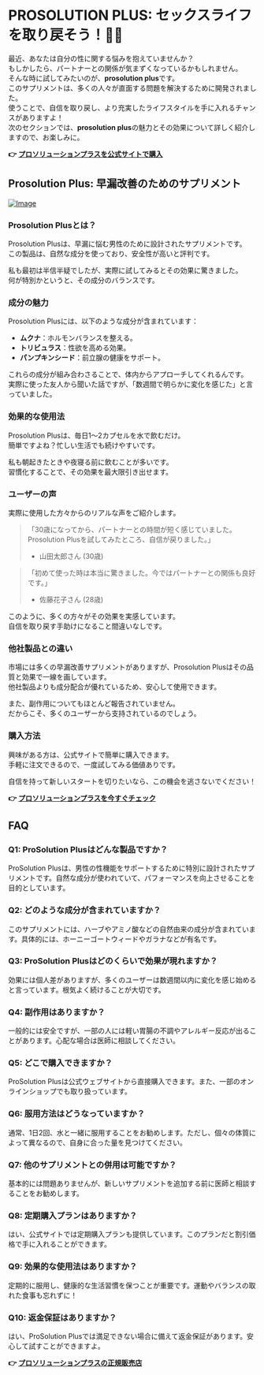 # PROSOLUTION PLUS: セックスライフを取り戻そう！💪✨

最近、あなたは自分の性に関する悩みを抱えていませんか？  
もしかしたら、パートナーとの関係が気まずくなっているかもしれません。  
そんな時に試してみたいのが、**prosolution plus**です。  
このサプリメントは、多くの人々が直面する問題を解決するために開発されました。  
使うことで、自信を取り戻し、より充実したライフスタイルを手に入れるチャンスがありますよ！  
次のセクションでは、**prosolution plus**の魅力とその効果について詳しく紹介しますので、お楽しみに。



**👉 [プロソリューションプラスを公式サイトで購入](https://gchaffi.com/AZxxejEX)**

## Prosolution Plus: 早漏改善のためのサプリメント

[![Image](https://www2.sellhealth.com/175/prosolutionplus_3_4.jpg)](https://gchaffi.com/AZxxejEX)

### Prosolution Plusとは？

Prosolution Plusは、早漏に悩む男性のために設計されたサプリメントです。  
この製品は、自然な成分を使っており、安全性が高いと評判です。

私も最初は半信半疑でしたが、実際に試してみるとその効果に驚きました。  
何が特別かというと、その成分のバランスです。

### 成分の魅力

Prosolution Plusには、以下のような成分が含まれています：

- **ムクナ**：ホルモンバランスを整える。
- **トリビュラス**：性欲を高める効果。
- **パンプキンシード**：前立腺の健康をサポート。

これらの成分が組み合わさることで、体内からアプローチしてくれるんです。  
実際に使った友人から聞いた話ですが、「数週間で明らかに変化を感じた」と言っていました。

### 効果的な使用法

Prosolution Plusは、毎日1～2カプセルを水で飲むだけ。  
簡単ですよね？忙しい生活でも続けやすいです。

私も朝起きたときや夜寝る前に飲むことが多いです。  
習慣化することで、その効果を最大限引き出せます。

### ユーザーの声

実際に使用した方々からのリアルな声をご紹介します。

> 「30歳になってから、パートナーとの時間が短く感じていました。Prosolution Plusを試してみたところ、自信が戻りました。」  
> - 山田太郎さん (30歳)

> 「初めて使った時は本当に驚きました。今ではパートナーとの関係も良好です。」  
> - 佐藤花子さん (28歳)

このように、多くの方々がその効果を実感しています。  
自信を取り戻す手助けになること間違いなしです。

### 他社製品との違い

市場には多くの早漏改善サプリメントがありますが、Prosolution Plusはその品質と効果で一線を画しています。  
他社製品よりも成分配合が優れているため、安心して使用できます。

また、副作用についてもほとんど報告されていません。  
だからこそ、多くのユーザーから支持されているのでしょう。

### 購入方法

興味がある方は、公式サイトで簡単に購入できます。  
手軽に注文できるので、一度試してみる価値ありです。

自信を持って新しいスタートを切りたいなら、この機会を逃さないでください！



**👉 [プロソリューションプラスを今すぐチェック](https://gchaffi.com/AZxxejEX)**

## FAQ

### Q1: ProSolution Plusはどんな製品ですか？
ProSolution Plusは、男性の性機能をサポートするために特別に設計されたサプリメントです。自然な成分が使われていて、パフォーマンスを向上させることを目的としています。

### Q2: どのような成分が含まれていますか？
このサプリメントには、ハーブやアミノ酸などの自然由来の成分が含まれています。具体的には、ホーニーゴートウィードやガラナなどが有名です。

### Q3: ProSolution Plusはどのくらいで効果が現れますか？
効果には個人差がありますが、多くのユーザーは数週間以内に変化を感じ始めると言っています。根気よく続けることが大切です。

### Q4: 副作用はありますか？
一般的には安全ですが、一部の人には軽い胃腸の不調やアレルギー反応が出ることがあります。心配な場合は医師に相談してください。

### Q5: どこで購入できますか？
ProSolution Plusは公式ウェブサイトから直接購入できます。また、一部のオンラインショップでも取り扱っています。

### Q6: 服用方法はどうなっていますか？
通常、1日2回、水と一緒に服用することをお勧めします。ただし、個々の体質によって異なるので、自身に合った量を見つけてください。

### Q7: 他のサプリメントとの併用は可能ですか？
基本的には問題ありませんが、新しいサプリメントを追加する前に医師と相談することをお勧めします。

### Q8: 定期購入プランはありますか？
はい、公式サイトでは定期購入プランも提供しています。このプランだと割引価格で手に入れることができます。

### Q9: 効果的な使用法はありますか？
定期的に服用し、健康的な生活習慣を保つことが重要です。運動やバランスの取れた食事も忘れずに！

### Q10: 返金保証はありますか？
はい、ProSolution Plusでは満足できない場合に備えて返金保証があります。安心して試すことができますよ。



**👉 [プロソリューションプラスの正規販売店](https://gchaffi.com/AZxxejEX)**